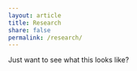 ```yaml
---
layout: article
title: Research
share: false
permalink: /research/
---
```


Just want to see what this looks like?
